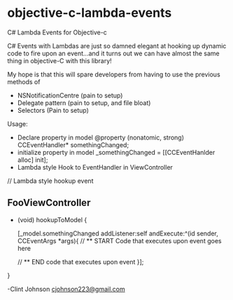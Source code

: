 objective-c-lambda-events
=========================

C# Lambda Events for Objective-c


C# Events with Lambdas are just so damned elegant at hooking up dynamic code to fire upon an event...and it turns out
we can have almost the same thing in objective-C with this library!

My hope is that this will spare developers from having to use the previous methods of 
 - NSNotificationCentre (pain to setup)
 - Delegate pattern (pain to setup, and file bloat)
 - Selectors (Pain to setup)

 

Usage:
- Declare property in model
    @property (nonatomic, strong) CCEventHandler* somethingChanged;
- initialize property in model
    _somethingChanged = [[CCEventHanlder alloc] init];
- Lambda style Hook to EventHandler in ViewController 

// Lambda style hookup event
## FooViewController
- (void) hookupToModel {

  [_model.somethingChanged addListener:self andExecute:^(id sender, CCEventArgs *args){
    // ** START Code that executes upon event goes here
    
    
    // ** END code that executes upon event
  }];


}





-Clint Johnson
cjohnson223@gmail.com
